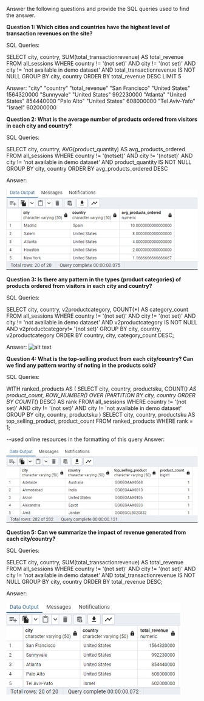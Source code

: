 Answer the following questions and provide the SQL queries used to find the answer.

    
**Question 1: Which cities and countries have the highest level of transaction revenues on the site?**


SQL Queries:

SELECT 
    city, 
    country, 
    SUM(total_transactionrevenue) AS total_revenue
FROM 
    all_sessions
WHERE 
    country != '(not set)'
    AND city != '(not set)'
    AND city != 'not available in demo dataset'
    AND total_transactionrevenue IS NOT NULL
GROUP BY 
    city, 
    country
ORDER BY 
    total_revenue DESC
LIMIT 5



Answer:
"city"	         "country"	       "total_revenue"
"San Francisco"	 "United States"   1564320000
"Sunnyvale"	    "United States"	   992230000
"Atlanta"	    "United States"	   854440000
"Palo Alto"	    "United States"	   608000000
"Tel Aviv-Yafo"	 "Israel"	       602000000






**Question 2: What is the average number of products ordered from visitors in each city and country?**


SQL Queries:

SELECT 
city, country, AVG(product_quantity) AS avg_products_ordered
FROM all_sessions
WHERE 
    country != '(notset)'
    AND city != '(notset)'
    AND city != 'not available in demo dataset'
    AND product_quantity IS NOT NULL
GROUP BY city, country
ORDER BY avg_products_ordered DESC




Answer: 

![alt text](q2_answer.png)





**Question 3: Is there any pattern in the types (product categories) of products ordered from visitors in each city and country?**


SQL Queries:

SELECT 
city, country, v2productcategory, COUNT(*) AS category_count
FROM all_sessions
WHERE 
    country != '(not set)'
    AND city != '(not set)'
    AND city != 'not available in demo dataset'
    AND v2productcategory IS NOT NULL
	AND v2productcategory!= '(not set)'
GROUP BY city, country, v2productcategory
ORDER BY country, city, 
category_count DESC;


Answer:
![alt text](q3_answer.png)




**Question 4: What is the top-selling product from each city/country? Can we find any pattern worthy of noting in the products sold?**


SQL Queries:

WITH ranked_products AS (
    SELECT
        city,
        country,
        productsku,
        COUNT(*) AS product_count,
        ROW_NUMBER() OVER (PARTITION BY city, country ORDER BY COUNT(*) DESC) AS rank
    FROM
        all_sessions
    WHERE
        country != '(not set)'
        AND city != '(not set)'
        AND city != 'not available in demo dataset'
    GROUP BY
        city,
        country,
        productsku
)
SELECT
    city,
    country,
    productsku AS top_selling_product,
    product_count
FROM
    ranked_products
WHERE
    rank = 1;


--used online resources in the formatting of this query 
Answer:

![alt text](q4_answer.png)




**Question 5: Can we summarize the impact of revenue generated from each city/country?**

SQL Queries:

SELECT 
    city, 
    country, 
    SUM(total_transactionrevenue) AS total_revenue
FROM 
    all_sessions
WHERE 
    country != '(not set)'
    AND city != '(not set)'
    AND city != 'not available in demo dataset'
    AND total_transactionrevenue IS NOT NULL
GROUP BY 
    city, 
    country
ORDER BY 
    total_revenue DESC;


Answer:

![alt text](q5_answer.png)






